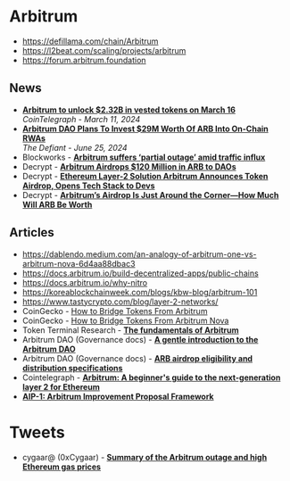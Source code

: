 # Arbitrum

- https://defillama.com/chain/Arbitrum
- https://l2beat.com/scaling/projects/arbitrum
- https://forum.arbitrum.foundation


## News

- [**Arbitrum to unlock $2.32B in vested tokens on March 16**](https://cointelegraph.com/news/arbitrum-2-billion-vested-token-unlock)
  <br/>_CoinTelegraph - March 11, 2024_
- [**Arbitrum DAO Plans To Invest $29M Worth Of ARB Into On-Chain RWAs**](https://thedefiant.io/news/defi/arbitrum-dao-plans-35m-arb-investment-into-on-chain-rwas)
  <br/>_The Defiant - June 25, 2024_
- Blockworks - [**Arbitrum suffers ‘partial outage’ amid traffic influx**](https://blockworks.co/news/arbitrum-suffers-partial-outage)
- Decrypt - [**Arbitrum Airdrops $120 Million in ARB to DAOs**](https://decrypt.co/137848/arbitrum-airdrops-120-million-in-arb-to-daos)
- Decrypt - [**Ethereum Layer-2 Solution Arbitrum Announces Token Airdrop, Opens Tech Stack to Devs**](https://decrypt.co/123727/ethereum-layer-2-solution-arbitrum-announces-token-airdrop-opens-tech-stack-devs)
- Decrypt - [**Arbitrum’s Airdrop Is Just Around the Corner—How Much Will ARB Be Worth**](https://decrypt.co/124016/arbitrum-airdrop-around-corner-how-much-will-arb-be-worth)

## Articles

- https://dablendo.medium.com/an-analogy-of-arbitrum-one-vs-arbitrum-nova-6d4aa88dbac3
- https://docs.arbitrum.io/build-decentralized-apps/public-chains
- https://docs.arbitrum.io/why-nitro
- https://koreablockchainweek.com/blogs/kbw-blog/arbitrum-101
- https://www.tastycrypto.com/blog/layer-2-networks/
- CoinGecko - [How to Bridge Tokens From Arbitrum](https://www.coingecko.com/learn/bridge-tokens-from-arbitrum)
- CoinGecko - [How to Bridge Tokens From Arbitrum Nova](https://www.coingecko.com/learn/bridge-crypto-arbitrum-nova)
- Token Terminal Research - [**The fundamentals of Arbitrum**](https://tokenterminal.com/resources/crypto-research/arbitrum)
- Arbitrum DAO (Governance docs) - [**A gentle introduction to the Arbitrum DAO**](https://docs.arbitrum.foundation/gentle-intro-dao-governance)
- Arbitrum DAO (Governance docs) - [**ARB airdrop eligibility and distribution specifications**](https://docs.arbitrum.foundation/airdrop-eligibility-distribution)
- Cointelegraph - [**Arbitrum: A beginner's guide to the next-generation layer 2 for Ethereum**](https://cointelegraph.com/learn/arbitrum-the-next-generation-layer-2-for-ethereum)
- [**AIP-1: Arbitrum Improvement Proposal Framework**](https://forum.arbitrum.foundation/t/aip-1-arbitrum-improvement-proposal-framework/30)

# Tweets
- cygaar@ (0xCygaar) - [**Summary of the Arbitrum outage and high Ethereum gas prices**](https://twitter.com/0xCygaar/status/1735720370001293589)
